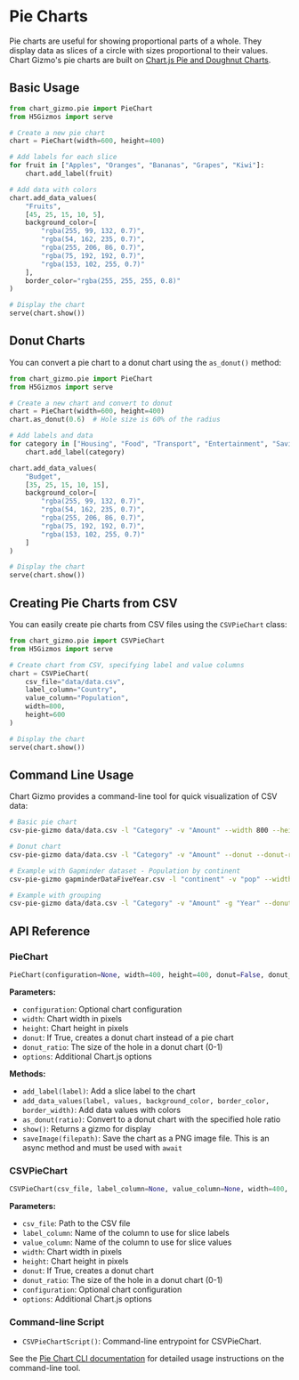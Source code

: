 # Pie Charts

Pie charts are useful for showing proportional parts of a whole. They display data as slices of a circle with sizes proportional to their values. Chart Gizmo's pie charts are built on [Chart.js Pie and Doughnut Charts](https://www.chartjs.org/docs/latest/charts/doughnut.html).

## Basic Usage

```python
from chart_gizmo.pie import PieChart
from H5Gizmos import serve

# Create a new pie chart
chart = PieChart(width=600, height=400)

# Add labels for each slice
for fruit in ["Apples", "Oranges", "Bananas", "Grapes", "Kiwi"]:
    chart.add_label(fruit)

# Add data with colors
chart.add_data_values(
    "Fruits",
    [45, 25, 15, 10, 5],
    background_color=[
        "rgba(255, 99, 132, 0.7)",
        "rgba(54, 162, 235, 0.7)",
        "rgba(255, 206, 86, 0.7)",
        "rgba(75, 192, 192, 0.7)",
        "rgba(153, 102, 255, 0.7)"
    ],
    border_color="rgba(255, 255, 255, 0.8)"
)

# Display the chart
serve(chart.show())
```

## Donut Charts

You can convert a pie chart to a donut chart using the `as_donut()` method:

```python
from chart_gizmo.pie import PieChart
from H5Gizmos import serve

# Create a new chart and convert to donut
chart = PieChart(width=600, height=400)
chart.as_donut(0.6)  # Hole size is 60% of the radius

# Add labels and data
for category in ["Housing", "Food", "Transport", "Entertainment", "Savings"]:
    chart.add_label(category)

chart.add_data_values(
    "Budget",
    [35, 25, 15, 10, 15],
    background_color=[
        "rgba(255, 99, 132, 0.7)",
        "rgba(54, 162, 235, 0.7)",
        "rgba(255, 206, 86, 0.7)",
        "rgba(75, 192, 192, 0.7)",
        "rgba(153, 102, 255, 0.7)"
    ]
)

# Display the chart
serve(chart.show())
```

## Creating Pie Charts from CSV

You can easily create pie charts from CSV files using the `CSVPieChart` class:

```python
from chart_gizmo.pie import CSVPieChart
from H5Gizmos import serve

# Create chart from CSV, specifying label and value columns
chart = CSVPieChart(
    csv_file="data/data.csv",
    label_column="Country",
    value_column="Population",
    width=800,
    height=600
)

# Display the chart
serve(chart.show())
```

## Command Line Usage

Chart Gizmo provides a command-line tool for quick visualization of CSV data:

```bash
# Basic pie chart
csv-pie-gizmo data/data.csv -l "Category" -v "Amount" --width 800 --height 600

# Donut chart
csv-pie-gizmo data/data.csv -l "Category" -v "Amount" --donut --donut-ratio 0.7

# Example with Gapminder dataset - Population by continent
csv-pie-gizmo gapminderDataFiveYear.csv -l "continent" -v "pop" --width 800 --height 600 --donut

# Example with grouping
csv-pie-gizmo data/data.csv -l "Category" -v "Amount" -g "Year" --donut --donut-ratio 0.7
```

## API Reference

### PieChart

```python
PieChart(configuration=None, width=400, height=400, donut=False, donut_ratio=0.5, options=None)
```

**Parameters:**

- `configuration`: Optional chart configuration
- `width`: Chart width in pixels
- `height`: Chart height in pixels
- `donut`: If True, creates a donut chart instead of a pie chart
- `donut_ratio`: The size of the hole in a donut chart (0-1)
- `options`: Additional Chart.js options

**Methods:**

- `add_label(label)`: Add a slice label to the chart
- `add_data_values(label, values, background_color, border_color, border_width)`: Add data values with colors
- `as_donut(ratio)`: Convert to a donut chart with the specified hole ratio
- `show()`: Returns a gizmo for display
- `saveImage(filepath)`: Save the chart as a PNG image file. This is an async method and must be used with `await`

### CSVPieChart

```python
CSVPieChart(csv_file, label_column=None, value_column=None, width=400, height=400, donut=False, donut_ratio=0.5, configuration=None, options=None)
```

**Parameters:**

- `csv_file`: Path to the CSV file
- `label_column`: Name of the column to use for slice labels
- `value_column`: Name of the column to use for slice values
- `width`: Chart width in pixels
- `height`: Chart height in pixels
- `donut`: If True, creates a donut chart
- `donut_ratio`: The size of the hole in a donut chart (0-1)
- `configuration`: Optional chart configuration
- `options`: Additional Chart.js options

### Command-line Script

- `CSVPieChartScript()`: Command-line entrypoint for CSVPieChart.

See the [Pie Chart CLI documentation](../cli/pie.md) for detailed usage instructions on the command-line tool.
